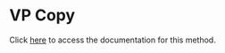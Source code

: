 <!---->
# VP Copy

Click [here](https://developer.4d.com/docs/ViewPro/method-list#vp-copy) to access the documentation for this method.

